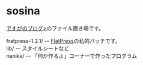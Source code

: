 # sosina
<a href="https://and.crap.jp/desga/blog">ですがのブログ></a>のファイル置き場です。<br>

fratpress-1.2.1/ -- <a href="https://www.flatpress.org/">FlatPress</a>の私的パッチです。<br>
lib/ -- スタイルシートなど<br>
nanika/ -- 「何か作るよ」コーナーで作ったプログラム<br>
